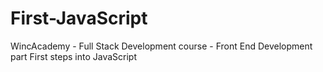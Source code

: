 # First-JavaScript
WincAcademy - Full Stack Development course - Front End Development part
First steps into JavaScript
